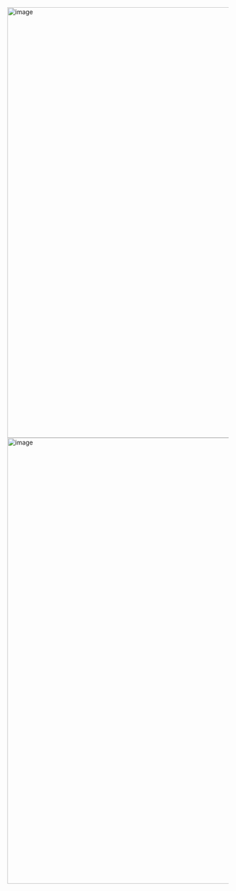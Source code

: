 <img width="1888" height="978" alt="image" src="https://github.com/user-attachments/assets/7ace26a6-b426-45e1-a974-fc64f5f515c1" />

<img width="1899" height="1013" alt="image" src="https://github.com/user-attachments/assets/86d619f5-bc4c-4230-ba98-5f653336e088" />
